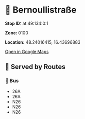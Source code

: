 # 🚉 Bernoullistraße


**Stop ID:** at:49:134:0:1

**Zone:** 0100

**Location:** 48.24016415, 16.43696883

[Open in Google Maps](https://www.google.com/maps?q=48.24016415,16.43696883)

## 🚆 Served by Routes

### 🚌 Bus
- 26A
- 26A
- N26
- N26
- N26